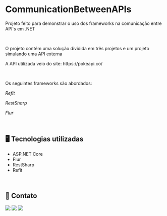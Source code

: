 # CommunicationBetweenAPIs

<p>Projeto feito para demonstrar o uso dos frameworks na comunicação entre API's em .NET </p>
<br>
<p>O projeto contém uma solução dividida em três projetos e um projeto simulando uma API externa</p>
<p>A API utilizada veio do site: https://pokeapi.co/</p>
<br>
<p>Os seguintes frameworks são abordados: </p>

<p><i>Refit</i></p>
<p><i>RestSharp</i></p>
<p><i>Flur</i></p>

<br>

## :desktop_computer: Tecnologias utilizadas

  
  <ul>
    <li>ASP.NET Core</li>
    <li>Flur</li>
    <li>RestSharp</li>
    <li>Refit</li>
  </ul>
  

<br>

## :large_blue_diamond: Contato

<div>
        <a href="https://www.linkedin.com/in/gustavo-luiz-tech/" target="_blank"><img src="https://img.shields.io/badge/-LinkedIn-%230077B5?style=for-the-badge&logo=linkedin&logoColor=white" target="_blank"></a>
    <a href = "mailto:luizgustavorosa77@gmail.com"><img src="https://img.shields.io/badge/-Gmail-%23333?style=for-the-badge&logo=gmail&logoColor=white" target="_blank"></a>
    <a href="mailto:luizgustavorosa@outlook.com" ><img src="https://img.shields.io/badge/Microsoft_Outlook-0078D4?style=for-the-badge&logo=microsoft-outlook&logoColor=white" target="_blank"></a>
</div>
